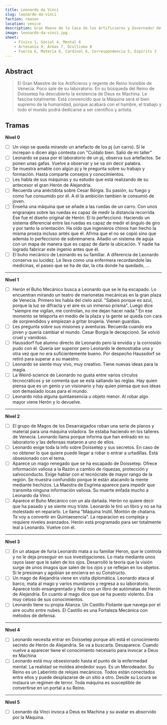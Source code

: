 ```yaml
---
title: Leonardo da Vinci
slug: leonardo-da-vinci
faction: reason
location: venice
description: Gran Maese de la Casa de los Artificieros y Governador del Regio de Venecia 
image: leonardo-da-vinci.jpg
sheet:
    - Físico 1, Social 4, Mental 6
    - Artesanía 9, Armas 7, Ocultismo 8
    - Fuerza 6, Materia 6, Cardinal 6, Correspondencia 5, Espíritu 3
---
```



## Abstract

> El Gran Maestre de los Artificieros y regente de Reino Invisible de Venecia. 
> Poco sale de su laboratorio. En su búsqueda del Reino de Doissetep ha descubierto la existencia de Deus ex Machina. 
> Le fascina totalmente. Está convencido que la Máquina será el bien supremo de la humanidad, 
> porque acabará con el hambre, el trabajo y todo el mundo podrá dedicarse a ser científico y artista.

<!-- more -->

## Tramas

**Nivel 0**
- [ ] Un viejo se queda mirando un artefacto de los pj (un carro). Si le increpan o dicen algo contesta con "Cuídalo bien. Salió de mi taller"
- [ ] Leonardo se pasa por el laboratorio de un pj, observa sus artefactos. Se ponen unas gafas. Vuelve a observar y se va sin decir palabra.
- [ ] Se muestra amable con algún pj y le pregunta sobre su trabajo y formación. Hasta comparte consejos y conocimientos.
- [ ] Les habla de sus máquinas y su estudio que está realizando de su antecesor el gran Herón de Alejandría. 
- [ ] Recuerda una anéctdota sobre Cesar Bórgia. Su pasión, su fuego y como fue consumido por él. A él la ambición tambien le consumió de joven.
- [ ] Enseña una máquina que se añade a las ruedas de un carro. Con unos engranajes sobre las ruedas es capaz de medir la distancia recorrida. Ese fue el diseño original de Herón. El lo perfeccionó. Haciendo un sistema diferencial entre las ruedas es capaz de medir el ángulo de giro y por tanto la orientación. Ha oído que ingenieros chinos han hecho la misma proeza incluso antés que él. Afrma que el no se copió sino que además lo perfecciono de sobremanera. Añadio un sistema de aguja con un mapa de manera que es capaz de darte la ubicación. Y nadie ha logrado fabricar este ingenio antes que él.
- [ ] El buho mecánico de Leonardo es su familiar. A diferencia de Leonardo conserva su lucidez. Le lleva como una enfermera recordandole las medicinas, el paseo que se ha de dar, la cita donde ha quedado, ... 
----------------------------
**Nivel 1**
- [ ] Herón el Buho Mecánico busca a Leonardo que se le ha escapado. Lo encuentran mirando un teatro de marionetas mecánicas en la gran plaza de Venecia. Primero les habla del cielo azúl. "Sabeis porque es azul, porque la luz se difracta y el aire es un inmenso prisma". Luego dice "siempre me vigilan, me controlan, no me dejan hacer nada." En ese momento se teleporta en medio de la plaza y la gente se queda con cara de sorprendidos y empiezan a gritar brujería. Vienen guardias. 
- [ ] Les pregunta sobre sus misiones y aventuras. Recuerda cuando era joven y quería cambiar el mundo. Cesar Borgia le decepcionó. Se volvió cruel y vanidoso.
- [ ] Haussdorf fue alumno directo de Leonardo pero la envidia y la corrosión pudo con él. Quería ser superior pero Leonardo le demostraba una y otra vez que no era suficientemente bueno. Por despecho Haussdorf se retiró para superar a su maestro.
- [ ] Leonardo se siente muy vivo, muy creativo. Tiene nuevas ideas para la magia.
- [ ] La Weird-science de Leonardo no gusta entre varios círculos tecnocráticos y se comenta que se está saltando las reglas. Hay quien piensa que es un genio y un visionario y hay quien piensa que sus ideas son demasiado locas para el mundo.
- [ ] Leonardo roba alguna quintaesencia u objeto menor. Al robar algo mayor viene Herón y lo devuelve.
----------------------------
**Nivel 2**
- [ ] El grupo de Magos de los Desarraigados roban una serie de planos y material para una máquina voladora. Se estaba haciendo en los talleres de Venecia. Leonardo llama porque informa que han entrado en su laboratorio y las defensas mataron a uno de ellos.
- [ ] Leonardo exige toda la info sobre Doissetep y sus secretos. En caso de no obtener lo que quiere puede llegar a robar o entrar a urtadillas. Está obsesionado con el tema.
- [ ] Aparece un mago renegado que se ha escapado de Doissetep. Ofrece información valiosa a la Razón a cambio de riquezas, protección y salvoconducto. Exige hablar con el tecnócrate de mayor rango de la región. Se muestra confundido porque le están atacando la mente mediante hechizos. La Maestra de Esgrima aparece para impedir que transmita ninguna información valiosa. Su muerte enfada mucho a Leonardo da Vinci.
- [ ]  Aparece el Buho Mecánico con un ala dañada. Herón no quiere decir que ha pasado y se siente muy triste. Leonardo le tiró un libro y no se ha molestado en repararlo. Le llama "Máquina Inútil. Montón de chatarra. Te voy a convertir en Quintaesencia". La reparacíon es compleja y requiere niveles avanzados. Herón está programado para ser totalmente leal a Leonardo. Vuelve con él.
----------------------------
**Nivel 3**
- [ ] En un ataque de furia Leonardo mata a su familiar Heron, que le controla y no le deja proseguir en sus investigaciones. Lo mata mediante unos rayos laser que le salen de los ojos. Desarrolló la teoría que la visión surge de unos imagos que salen de los ojos y se reflejan en los objetos. Si le presionan y agobian se encierra en su Constructo.
- [ ] Un mago de Alejandría viene en visita diplomática. Leonardo ataca al barco, mata al mago y varios mundanos y regresa a su laboratorio. Aparece todo ensangrentado y feliz con un libro de autómatas de Herón de Alejandría. En cuanto al mago dice que se ha puesto violento. Era muy celoso de sus conocimientos.
- [ ] Leonardo tiene su propia Alianza. Un Castillo Flotante que navega por el aire oculto entre nubes. El Castillo es una Fortaleza Mecánica con métodos de defensa.
----------------------------
**Nivel 4**
- [ ] Leonardo necesita entrar en Doissetep porque ahí está el conocimiento secreto de Herón de Alejandría. Se va a buscarla. Desaparece. Cuando vuelve a aparecer tiene el conocimiento necesario para invocar a Deus ex Machina
- [ ] Leonardo está muy obsesionado hasta el punto de la enfermedad mental. La realidad se moldea alrededor suyo. Es un Merodeador. Su Reino es un Laberinto de relojes mecánicos. Todos están conectados entre ellos y puede desplazarse de un sitio a otro. Desde su Locura se instaura un regimen de terror. Toda máquina es susceptible de convertirse en un portal a su Reino.
----------------------------
**Nivel 5**
- [ ] Leonardo da Vinci invoca a Deus ex Machina y su avatar es absorvido por la Máquina.


